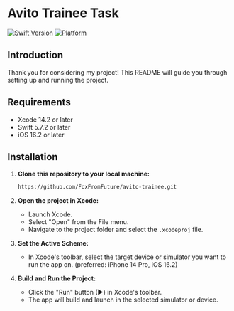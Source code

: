 # Avito Trainee Task

[![Swift Version](https://img.shields.io/badge/Swift-5.7.2-orange.svg)](https://swift.org/)
[![Platform](https://img.shields.io/badge/platform-iOS-blue.svg)](https://developer.apple.com/ios/)

## Introduction

Thank you for considering my project! This README will guide you through setting up and running the project.

## Requirements

- Xcode 14.2 or later
- Swift 5.7.2 or later
- iOS 16.2 or later

## Installation

1. **Clone this repository to your local machine:**

    ```sh
    https://github.com/FoxFromFuture/avito-trainee.git
    ```
    
2. **Open the project in Xcode:**

    - Launch Xcode.
    - Select "Open" from the File menu.
    - Navigate to the project folder and select the `.xcodeproj` file.
    
3. **Set the Active Scheme:**

    - In Xcode's toolbar, select the target device or simulator you want to run the app on.
      (preferred: iPhone 14 Pro, iOS 16.2)
    
4. **Build and Run the Project:**

   - Click the "Run" button (▶) in Xcode's toolbar.
   - The app will build and launch in the selected simulator or device.
